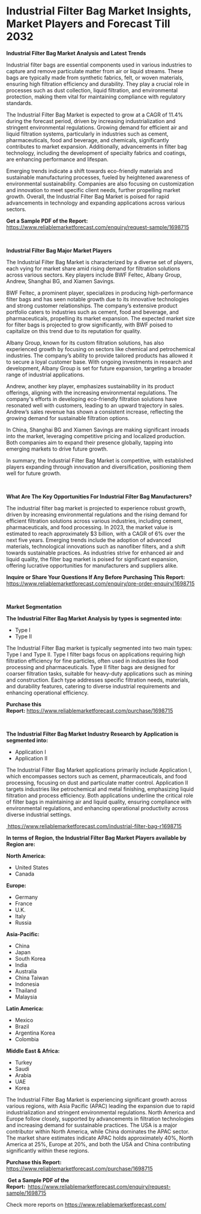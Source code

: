 <p><h1>Industrial Filter Bag Market Insights, Market Players and Forecast Till 2032</h1></p><p><strong>Industrial Filter Bag Market Analysis and Latest Trends</strong></p>
<p><p>Industrial filter bags are essential components used in various industries to capture and remove particulate matter from air or liquid streams. These bags are typically made from synthetic fabrics, felt, or woven materials, ensuring high filtration efficiency and durability. They play a crucial role in processes such as dust collection, liquid filtration, and environmental protection, making them vital for maintaining compliance with regulatory standards.</p><p>The Industrial Filter Bag Market is expected to grow at a CAGR of 11.4% during the forecast period, driven by increasing industrialization and stringent environmental regulations. Growing demand for efficient air and liquid filtration systems, particularly in industries such as cement, pharmaceuticals, food and beverage, and chemicals, significantly contributes to market expansion. Additionally, advancements in filter bag technology, including the development of specialty fabrics and coatings, are enhancing performance and lifespan. </p><p>Emerging trends indicate a shift towards eco-friendly materials and sustainable manufacturing processes, fueled by heightened awareness of environmental sustainability. Companies are also focusing on customization and innovation to meet specific client needs, further propelling market growth. Overall, the Industrial Filter Bag Market is poised for rapid advancements in technology and expanding applications across various sectors.</p></p>
<p><strong>Get a Sample PDF of the Report:&nbsp;</strong> <a href="https://www.reliablemarketforecast.com/enquiry/request-sample/1698715?utm_campaign=3068&utm_medium=2&utm_source=Github&utm_content=ia&utm_term=27032025&utm_id=industrial-filter-bag">https://www.reliablemarketforecast.com/enquiry/request-sample/1698715</a></p>
<p>&nbsp;</p>
<p><strong>Industrial Filter Bag Major Market Players</strong></p>
<p><p>The Industrial Filter Bag Market is characterized by a diverse set of players, each vying for market share amid rising demand for filtration solutions across various sectors. Key players include BWF Feltec, Albany Group, Andrew, Shanghai BG, and Xiamen Savings.</p><p>BWF Feltec, a prominent player, specializes in producing high-performance filter bags and has seen notable growth due to its innovative technologies and strong customer relationships. The company’s extensive product portfolio caters to industries such as cement, food and beverage, and pharmaceuticals, propelling its market expansion. The expected market size for filter bags is projected to grow significantly, with BWF poised to capitalize on this trend due to its reputation for quality.</p><p>Albany Group, known for its custom filtration solutions, has also experienced growth by focusing on sectors like chemical and petrochemical industries. The company’s ability to provide tailored products has allowed it to secure a loyal customer base. With ongoing investments in research and development, Albany Group is set for future expansion, targeting a broader range of industrial applications.</p><p>Andrew, another key player, emphasizes sustainability in its product offerings, aligning with the increasing environmental regulations. The company's efforts in developing eco-friendly filtration solutions have resonated well with customers, leading to an upward trajectory in sales. Andrew’s sales revenue has shown a consistent increase, reflecting the growing demand for sustainable filtration options.</p><p>In China, Shanghai BG and Xiamen Savings are making significant inroads into the market, leveraging competitive pricing and localized production. Both companies aim to expand their presence globally, tapping into emerging markets to drive future growth.</p><p>In summary, the Industrial Filter Bag Market is competitive, with established players expanding through innovation and diversification, positioning them well for future growth.</p></p>
<p>&nbsp;</p>
<p><strong>What Are The Key Opportunities For Industrial Filter Bag Manufacturers?</strong></p>
<p><p>The industrial filter bag market is projected to experience robust growth, driven by increasing environmental regulations and the rising demand for efficient filtration solutions across various industries, including cement, pharmaceuticals, and food processing. In 2023, the market value is estimated to reach approximately $3 billion, with a CAGR of 6% over the next five years. Emerging trends include the adoption of advanced materials, technological innovations such as nanofiber filters, and a shift towards sustainable practices. As industries strive for enhanced air and liquid quality, the filter bag market is poised for significant expansion, offering lucrative opportunities for manufacturers and suppliers alike.</p></p>
<p><strong>Inquire or Share Your Questions If Any Before Purchasing This Report:</strong> <a href="https://www.reliablemarketforecast.com/enquiry/pre-order-enquiry/1698715?utm_campaign=3068&utm_medium=2&utm_source=Github&utm_content=ia&utm_term=27032025&utm_id=industrial-filter-bag">https://www.reliablemarketforecast.com/enquiry/pre-order-enquiry/1698715</a></p>
<p>&nbsp;</p>
<p><strong>Market Segmentation</strong></p>
<p><strong>The Industrial Filter Bag Market Analysis by types is segmented into:</strong></p>
<p><ul><li>Type I</li><li>Type II</li></ul></p>
<p><p>The Industrial Filter Bag market is typically segmented into two main types: Type I and Type II. Type I filter bags focus on applications requiring high filtration efficiency for fine particles, often used in industries like food processing and pharmaceuticals. Type II filter bags are designed for coarser filtration tasks, suitable for heavy-duty applications such as mining and construction. Each type addresses specific filtration needs, materials, and durability features, catering to diverse industrial requirements and enhancing operational efficiency.</p></p>
<p><strong>Purchase this Report:&nbsp;</strong><a href="https://www.reliablemarketforecast.com/purchase/1698715?utm_campaign=3068&utm_medium=2&utm_source=Github&utm_content=ia&utm_term=27032025&utm_id=industrial-filter-bag">https://www.reliablemarketforecast.com/purchase/1698715</a></p>
<p>&nbsp;</p>
<p><strong>The Industrial Filter Bag Market Industry Research by Application is segmented into:</strong></p>
<p><ul><li>Application I</li><li>Application II</li></ul></p>
<p><p>The Industrial Filter Bag Market applications primarily include Application I, which encompasses sectors such as cement, pharmaceuticals, and food processing, focusing on dust and particulate matter control. Application II targets industries like petrochemical and metal finishing, emphasizing liquid filtration and process efficiency. Both applications underline the critical role of filter bags in maintaining air and liquid quality, ensuring compliance with environmental regulations, and enhancing operational productivity across diverse industrial settings.</p></p>
<p><a href="https://www.reliablemarketforecast.com/industrial-filter-bag-r1698715?utm_campaign=3068&utm_medium=2&utm_source=Github&utm_content=ia&utm_term=27032025&utm_id=industrial-filter-bag">&nbsp;https://www.reliablemarketforecast.com/industrial-filter-bag-r1698715</a></p>
<p><strong>In terms of Region, the Industrial Filter Bag Market Players available by Region are:</strong></p>
<p>
    <p> <strong> North America: </strong>
        <ul>
            <li>United States</li>
            <li>Canada</li>
        </ul>
        </p> 
    <p> <strong> Europe: </strong>
        <ul>
            <li>Germany</li>
            <li>France</li>
            <li>U.K.</li>
            <li>Italy</li>
            <li>Russia</li>
        </ul>
        </p> 
    <p> <strong> Asia-Pacific: </strong>
        <ul>
            <li>China</li>
            <li>Japan</li>
            <li>South Korea</li>
            <li>India</li>
            <li>Australia</li>
            <li>China Taiwan</li>
            <li>Indonesia</li>
            <li>Thailand</li>
            <li>Malaysia</li>
        </ul>
        </p> 
    <p> <strong> Latin America: </strong>
        <ul>
            <li>Mexico</li>
            <li>Brazil</li>
            <li>Argentina Korea</li>
            <li>Colombia</li>
        </ul>
        </p> 
    <p> <strong> Middle East & Africa: </strong>
        <ul>
            <li>Turkey</li>
            <li>Saudi</li>
            <li>Arabia</li>
            <li>UAE</li>
            <li>Korea</li>
        </ul>
    </p>
    </p>
<p><p>The Industrial Filter Bag Market is experiencing significant growth across various regions, with Asia Pacific (APAC) leading the expansion due to rapid industrialization and stringent environmental regulations. North America and Europe follow closely, supported by advancements in filtration technologies and increasing demand for sustainable practices. The USA is a major contributor within North America, while China dominates the APAC sector. The market share estimates indicate APAC holds approximately 40%, North America at 25%, Europe at 20%, and both the USA and China contributing significantly within these regions.</p></p>
<p><strong>Purchase this Report: </strong><a href="https://www.reliablemarketforecast.com/purchase/1698715?utm_campaign=3068&utm_medium=2&utm_source=Github&utm_content=ia&utm_term=27032025&utm_id=industrial-filter-bag">https://www.reliablemarketforecast.com/purchase/1698715</a></p>
<p>&nbsp;<strong>Get a Sample PDF of the Report:&nbsp;&nbsp;</strong><a href="https://www.reliablemarketforecast.com/enquiry/request-sample/1698715?utm_campaign=3068&utm_medium=2&utm_source=Github&utm_content=ia&utm_term=27032025&utm_id=industrial-filter-bag">https://www.reliablemarketforecast.com/enquiry/request-sample/1698715</a></p>
<p><strong></strong></p>
<p>Check more reports on <a href="https://www.reliablemarketforecast.com/?utm_campaign=3068&utm_medium=2&utm_source=Github&utm_content=ia&utm_term=27032025&utm_id=industrial-filter-bag">https://www.reliablemarketforecast.com/</a></p>